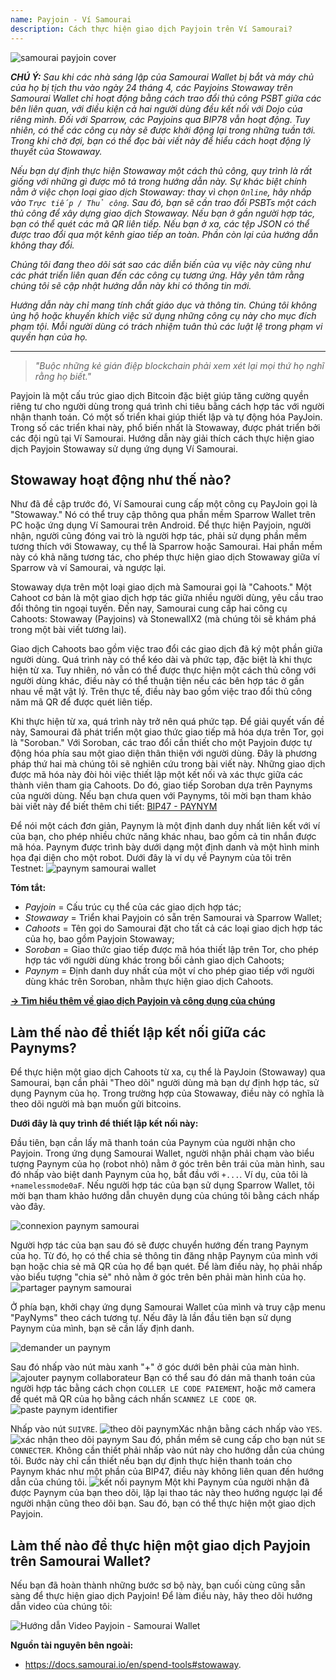 ```yaml
---
name: Payjoin - Ví Samourai
description: Cách thực hiện giao dịch Payjoin trên Ví Samourai?
---
```

![samourai payjoin cover](assets/cover.webp)

***CHÚ Ý:** Sau khi các nhà sáng lập của Samourai Wallet bị bắt và máy chủ của họ bị tịch thu vào ngày 24 tháng 4, các Payjoins Stowaway trên Samourai Wallet chỉ hoạt động bằng cách trao đổi thủ công PSBT giữa các bên liên quan, với điều kiện cả hai người dùng đều kết nối với Dojo của riêng mình. Đối với Sparrow, các Payjoins qua BIP78 vẫn hoạt động. Tuy nhiên, có thể các công cụ này sẽ được khởi động lại trong những tuần tới. Trong khi chờ đợi, bạn có thể đọc bài viết này để hiểu cách hoạt động lý thuyết của Stowaway.*

_Nếu bạn dự định thực hiện Stowaway một cách thủ công, quy trình là rất giống với những gì được mô tả trong hướng dẫn này. Sự khác biệt chính nằm ở việc chọn loại giao dịch Stowaway: thay vì chọn `Online`, hãy nhấp vào `Trực tiếp / Thủ công`. Sau đó, bạn sẽ cần trao đổi PSBTs một cách thủ công để xây dựng giao dịch Stowaway. Nếu bạn ở gần người hợp tác, bạn có thể quét các mã QR liên tiếp. Nếu bạn ở xa, các tệp JSON có thể được trao đổi qua một kênh giao tiếp an toàn. Phần còn lại của hướng dẫn không thay đổi._

_Chúng tôi đang theo dõi sát sao các diễn biến của vụ việc này cũng như các phát triển liên quan đến các công cụ tương ứng. Hãy yên tâm rằng chúng tôi sẽ cập nhật hướng dẫn này khi có thông tin mới._

_Hướng dẫn này chỉ mang tính chất giáo dục và thông tin. Chúng tôi không ủng hộ hoặc khuyến khích việc sử dụng những công cụ này cho mục đích phạm tội. Mỗi người dùng có trách nhiệm tuân thủ các luật lệ trong phạm vi quyền hạn của họ._

---

> *"Buộc những kẻ gián điệp blockchain phải xem xét lại mọi thứ họ nghĩ rằng họ biết."*

Payjoin là một cấu trúc giao dịch Bitcoin đặc biệt giúp tăng cường quyền riêng tư cho người dùng trong quá trình chi tiêu bằng cách hợp tác với người nhận thanh toán. Có một số triển khai giúp thiết lập và tự động hóa PayJoin. Trong số các triển khai này, phổ biến nhất là Stowaway, được phát triển bởi các đội ngũ tại Ví Samourai. Hướng dẫn này giải thích cách thực hiện giao dịch Payjoin Stowaway sử dụng ứng dụng Ví Samourai.

## Stowaway hoạt động như thế nào?

Như đã đề cập trước đó, Ví Samourai cung cấp một công cụ PayJoin gọi là "Stowaway." Nó có thể truy cập thông qua phần mềm Sparrow Wallet trên PC hoặc ứng dụng Ví Samourai trên Android. Để thực hiện Payjoin, người nhận, người cũng đóng vai trò là người hợp tác, phải sử dụng phần mềm tương thích với Stowaway, cụ thể là Sparrow hoặc Samourai. Hai phần mềm này có khả năng tương tác, cho phép thực hiện giao dịch Stowaway giữa ví Sparrow và ví Samourai, và ngược lại.

Stowaway dựa trên một loại giao dịch mà Samourai gọi là "Cahoots." Một Cahoot cơ bản là một giao dịch hợp tác giữa nhiều người dùng, yêu cầu trao đổi thông tin ngoại tuyến. Đến nay, Samourai cung cấp hai công cụ Cahoots: Stowaway (Payjoins) và StonewallX2 (mà chúng tôi sẽ khám phá trong một bài viết tương lai).

Giao dịch Cahoots bao gồm việc trao đổi các giao dịch đã ký một phần giữa người dùng. Quá trình này có thể kéo dài và phức tạp, đặc biệt là khi thực hiện từ xa. Tuy nhiên, nó vẫn có thể được thực hiện một cách thủ công với người dùng khác, điều này có thể thuận tiện nếu các bên hợp tác ở gần nhau về mặt vật lý. Trên thực tế, điều này bao gồm việc trao đổi thủ công năm mã QR để được quét liên tiếp.

Khi thực hiện từ xa, quá trình này trở nên quá phức tạp. Để giải quyết vấn đề này, Samourai đã phát triển một giao thức giao tiếp mã hóa dựa trên Tor, gọi là "Soroban." Với Soroban, các trao đổi cần thiết cho một Payjoin được tự động hóa phía sau một giao diện thân thiện với người dùng. Đây là phương pháp thứ hai mà chúng tôi sẽ nghiên cứu trong bài viết này.
Những giao dịch được mã hóa này đòi hỏi việc thiết lập một kết nối và xác thực giữa các thành viên tham gia Cahoots. Do đó, giao tiếp Soroban dựa trên Paynyms của người dùng. Nếu bạn chưa quen với Paynyms, tôi mời bạn tham khảo bài viết này để biết thêm chi tiết: [BIP47 - PAYNYM](https://planb.network/tutorials/privacy/paynym-bip47)

 Để nói một cách đơn giản, Paynym là một định danh duy nhất liên kết với ví của bạn, cho phép nhiều chức năng khác nhau, bao gồm cả tin nhắn được mã hóa. Paynym được trình bày dưới dạng một định danh và một hình minh họa đại diện cho một robot. Dưới đây là ví dụ về Paynym của tôi trên Testnet: ![paynym samourai wallet](assets/en/1.webp)

**Tóm tắt:**
- _Payjoin_ = Cấu trúc cụ thể của các giao dịch hợp tác;
- _Stowaway_ = Triển khai Payjoin có sẵn trên Samourai và Sparrow Wallet;
- _Cahoots_ = Tên gọi do Samourai đặt cho tất cả các loại giao dịch hợp tác của họ, bao gồm Payjoin Stowaway;
- _Soroban_ = Giao thức giao tiếp được mã hóa thiết lập trên Tor, cho phép hợp tác với người dùng khác trong bối cảnh giao dịch Cahoots;
- _Paynym_ = Định danh duy nhất của một ví cho phép giao tiếp với người dùng khác trên Soroban, nhằm thực hiện giao dịch Cahoots.

[**-> Tìm hiểu thêm về giao dịch Payjoin và công dụng của chúng**](https://planb.network/tutorials/privacy/payjoin)

## Làm thế nào để thiết lập kết nối giữa các Paynyms?

Để thực hiện một giao dịch Cahoots từ xa, cụ thể là PayJoin (Stowaway) qua Samourai, bạn cần phải "Theo dõi" người dùng mà bạn dự định hợp tác, sử dụng Paynym của họ. Trong trường hợp của Stowaway, điều này có nghĩa là theo dõi người mà bạn muốn gửi bitcoins.

**Dưới đây là quy trình để thiết lập kết nối này:**

Đầu tiên, bạn cần lấy mã thanh toán của Paynym của người nhận cho Payjoin. Trong ứng dụng Samourai Wallet, người nhận phải chạm vào biểu tượng Paynym của họ (robot nhỏ) nằm ở góc trên bên trái của màn hình, sau đó nhấp vào biệt danh Paynym của họ, bắt đầu với `+...`. Ví dụ, của tôi là `+namelessmode0aF`. Nếu người hợp tác của bạn sử dụng Sparrow Wallet, tôi mời bạn tham khảo hướng dẫn chuyên dụng của chúng tôi bằng cách nhấp vào đây.

![connexion paynym samourai](assets/notext/2.webp)

Người hợp tác của bạn sau đó sẽ được chuyển hướng đến trang Paynym của họ. Từ đó, họ có thể chia sẻ thông tin đăng nhập Paynym của mình với bạn hoặc chia sẻ mã QR của họ để bạn quét. Để làm điều này, họ phải nhấp vào biểu tượng "chia sẻ" nhỏ nằm ở góc trên bên phải màn hình của họ.
![partager paynym samourai](assets/en/1.webp)

Ở phía bạn, khởi chạy ứng dụng Samourai Wallet của mình và truy cập menu "PayNyms" theo cách tương tự. Nếu đây là lần đầu tiên bạn sử dụng Paynym của mình, bạn sẽ cần lấy định danh.

![demander un paynym](assets/notext/3.webp)

Sau đó nhấp vào nút màu xanh "+" ở góc dưới bên phải của màn hình.
![ajouter paynym collaborateur](assets/notext/4.webp)
Bạn có thể sau đó dán mã thanh toán của người hợp tác bằng cách chọn `COLLER LE CODE PAIEMENT`, hoặc mở camera để quét mã QR của họ bằng cách nhấn `SCANNEZ LE CODE QR`.![paste paynym identifier](assets/notext/5.webp)

Nhấp vào nút `SUIVRE`.
![theo dõi paynym](assets/notext/6.webp)Xác nhận bằng cách nhấp vào `YES`.
![xác nhận theo dõi paynym](assets/notext/7.webp)
Sau đó, phần mềm sẽ cung cấp cho bạn nút `SE CONNECTER`. Không cần thiết phải nhấp vào nút này cho hướng dẫn của chúng tôi. Bước này chỉ cần thiết nếu bạn dự định thực hiện thanh toán cho Paynym khác như một phần của BIP47, điều này không liên quan đến hướng dẫn của chúng tôi.
![kết nối paynym](assets/notext/8.webp)
Một khi Paynym của người nhận đã được Paynym của bạn theo dõi, lặp lại thao tác này theo hướng ngược lại để người nhận cũng theo dõi bạn. Sau đó, bạn có thể thực hiện một giao dịch Payjoin.

## Làm thế nào để thực hiện một giao dịch Payjoin trên Samourai Wallet?

Nếu bạn đã hoàn thành những bước sơ bộ này, bạn cuối cùng cũng sẵn sàng để thực hiện giao dịch Payjoin! Để làm điều này, hãy theo dõi hướng dẫn video của chúng tôi:

![Hướng dẫn Video Payjoin - Samourai Wallet](https://youtu.be/FXW6XZim0ww?si=EXalYwK1t9DT48aE)

**Nguồn tài nguyên bên ngoài:**
- https://docs.samourai.io/en/spend-tools#stowaway.